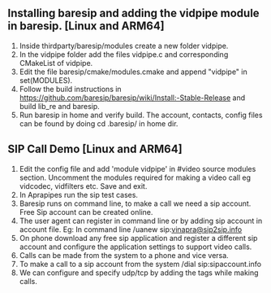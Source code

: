 ## Installing baresip and adding the vidpipe module in baresip. [Linux and ARM64]
1. Inside thirdparty/baresip/modules create a new folder vidpipe.
2. In the vidpipe folder add the files vidpipe.c and corresponding CMakeList of vidpipe.
3. Edit the file baresip/cmake/modules.cmake and append "vidpipe" in set(MODULES).
4. Follow the build instructions in  https://github.com/baresip/baresip/wiki/Install:-Stable-Release and build lib_re and baresip.
5. Run baresip in home and verify build. The account, contacts, config files can be found by doing cd .baresip/ in home dir.

## SIP Call Demo [Linux and ARM64]
1. Edit the config file and add 'module vidpipe' in  #video source modules section. Uncomment the modules required for making a video call eg vidcodec, vidfilters etc. Save and exit.
2. In Aprapipes run the sip test cases. 
3. Baresip runs on command line, to make a call we need a sip account. Free Sip account can be created online.
4. The user agent can register in command line or by adding sip account in account file.
   Eg: In command line /uanew sip:vinapra@sip2sip.info
5. On phone download any free sip application and register a different sip account and configure the application settings to support video calls.
6. Calls can be made from the system to a phone and vice versa. 
7. To make a call to a sip account from the system 
   /dial sip:sipaccount.info
8. We can configure and specify udp/tcp by adding the tags while making calls.